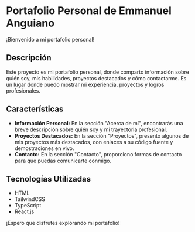 # Portafolio Personal de Emmanuel Anguiano

¡Bienvenido a mi portafolio personal!

## Descripción

Este proyecto es mi portafolio personal, donde comparto información sobre quién soy, mis habilidades, proyectos destacados y cómo contactarme. Es un lugar donde puedo mostrar mi experiencia, proyectos y logros profesionales.

## Características

- **Información Personal:** En la sección "Acerca de mí", encontrarás una breve descripción sobre quién soy y mi trayectoria profesional.
- **Proyectos Destacados:** En la sección "Proyectos", presento algunos de mis proyectos más destacados, con enlaces a su código fuente y demostraciones en vivo.
- **Contacto:** En la sección "Contacto", proporciono formas de contacto para que puedas comunicarte conmigo.

## Tecnologías Utilizadas

- HTML
- TailwindCSS
- TypeScript
- React.js

¡Espero que disfrutes explorando mi portafolio!
